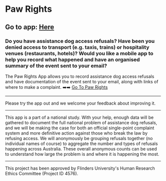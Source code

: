 # &nbsp;
## &nbsp;
# Paw Rights
## Go to app: [Here](https://docassemble3.flinders.edu.au)

### Do you have assistance dog access refusals? Have been you denied access to transport (e.g. taxis, trains) or hospitality venues (restaurants, hotels)? Would you like a mobile app to help you record what happened and have an organised summary of the event sent to your email?


The Paw Rights App allows you to record assistance dog access refusals and have documentation of the event sent to your email, along with links of where to make a complaint. :arrow_right::arrow_right: [Go To Paw Rights](https://docassemble3.flinders.edu.au)

---

Please try the app out and we welcome your feedback about improving it.


---

This app is a part of a national study. With your help, enough data will be gathered to document the full national problem of assistance dog refusals, and we will be making the case for both an official single-point complaint system and more definitive action against those who break the law by refusing access. We will anonymously be grouping refusals together (no individual names of course) to aggregate the number and types of refusals happening across Australia. These overall anonymous counts can be used to understand how large the problem is and where it is happening the most.

---

This project has been approved by Flinders University's Human Research Ethics Committee (Project ID 4576).
